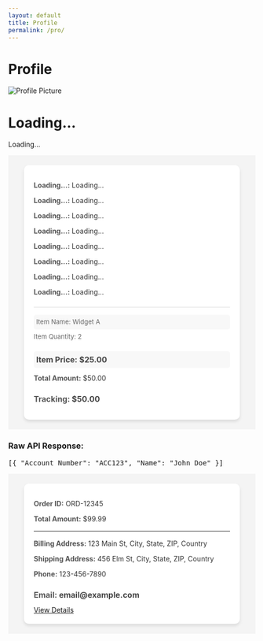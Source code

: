 ```yaml
---
layout: default
title: Profile
permalink: /pro/
---
```


# Profile

<div id="profilePage">
  <!-- Profile Section -->
  <div class="profile-container">
    <img id="profilePicture" src="default-avatar.png" alt="Profile Picture">
    <h1 id="profileName">Loading...</h1>
    <p id="profileEmail">Loading...</p>
  </div>

<div id="results-container">
  <!-- Placeholder content while data is being fetched -->
  <div class="result-card loading">
    <p><strong>Loading...:</strong> Loading...</p>
    <p><strong>Loading...:</strong> Loading...</p>
    <p><strong>Loading...:</strong> Loading...</p>
    <p><strong>Loading...:</strong> Loading...</p>
    <p><strong>Loading...:</strong> Loading...</p>
    <p><strong>Loading...:</strong> Loading...</p>
    <p><strong>Loading...:</strong> Loading...</p>
    <p><strong>Loading...:</strong> Loading...</p>
    <div>
      <p>Item Name: Widget A</p>
      <p>Item Quantity: 2</p>
      <p>Item Price: $25.00</p>
    </div>
    <p><strong>Total Amount:</strong> $50.00</p>
    <p><strong>Tracking:</strong> $50.00</p>
  </div>
</div>


<div id="raw-response-container">
  <h3>Raw API Response:</h3>
  <pre>[{ "Account Number": "ACC123", "Name": "John Doe" }]</pre>
</div>

<div id="results-container">
  <div class="result-card">
    <p><strong>Order ID:</strong> ORD-12345</p>
    <p><strong>Total Amount:</strong> $99.99</p>
    <hr>
    <p><strong>Billing Address:</strong> 123 Main St, City, State, ZIP, Country</p>
    <p><strong>Shipping Address:</strong> 456 Elm St, City, State, ZIP, Country</p>
    <p><strong>Phone:</strong> 123-456-7890</p>
    <p><strong>Email:</strong> email@example.com</p>
    <a href="#">View Details</a>
  </div>
</div>




<style>
  /* Results Container */
  #results-container {
    display: flex;
    flex-wrap: wrap;
    gap: 20px;
    padding: 20px;
    justify-content: center;
    background-color: #f4f4f4;
  }

  /* Individual Result Card */
  .result-card {
    background-color: #fff;
    border-radius: 10px;
    box-shadow: 0 4px 6px rgba(0, 0, 0, 0.1);
    padding: 20px;
    max-width: 400px;
    width: 100%;
    transition: transform 0.3s ease, box-shadow 0.3s ease;
  }

  .result-card:hover {
    transform: translateY(-5px);
    box-shadow: 0 6px 12px rgba(0, 0, 0, 0.15);
  }

  /* Result Card Content */
  .result-card p {
    margin: 10px 0;
    font-size: 14px;
    line-height: 1.5;
    color: #333;
  }

  .result-card strong {
    color: #555;
  }

  /* Items Section */
  .result-card div {
    margin-top: 20px;
    border-top: 1px solid #ddd;
    padding-top: 10px;
  }

  .result-card div p {
    margin: 5px 0;
    font-size: 13px;
    color: #666;
  }

  .result-card div p:nth-child(odd) {
    background-color: #f8f8f8;
    padding: 5px;
    border-radius: 5px;
  }

  /* Total Amount */
  .result-card p:last-of-type {
    font-size: 16px;
    font-weight: bold;
    color: #444;
    margin-top: 20px;
  }

  /* Responsive Design */
  @media (max-width: 768px) {
    #results-container {
      flex-direction: column;
      align-items: center;
    }

    .result-card {
      max-width: 90%;
    }
  }
</style>





<script>
  const apiUrl =
  "https://script.google.com/macros/s/AKfycbw7gi9GqPCwPdFBlmpHTn12dEbLtp1Cq1z8IDJoxqYvsEgjE4HmfXKLrJExfdCz6cgQYw/exec";

// Display loading state
function displayLoadingState() {
  const resultsContainer = document.getElementById("results-container");
  resultsContainer.innerHTML = "<p>Loading...</p>";
}

// Fetch data by email
async function fetchDataByEmail(email) {
  try {
    displayLoadingState();
    console.log("Fetching data for email:", email);

    const response = await fetch(`${apiUrl}?email=${encodeURIComponent(email)}`);
    if (!response.ok) {
      console.error(`HTTP Error: ${response.status}`);
      throw new Error(`HTTP error! Status: ${response.status}`);
    }

    const data = await response.json();
    console.log("Raw API Response:", data);

    // Log each record to check the structure and verify the Email field
    data.forEach((record, index) => {
      // Inspecting the raw email field
      console.log(`Record ${index}:`, record);
      console.log(`Email field raw value:`, `'${record["Email"]}'`); // Show email with quotes to check for spaces
    });

    // Filter data for the given email (case-insensitive, clean the field names)
    const filteredData = data.filter((record) => {
      const emailFromData = (record["Email"]?.trim() || "").toLowerCase(); // Clean and trim
      const emailToCompare = email.trim().toLowerCase(); // Trim and make case-insensitive
      console.log(`Comparing: Data Email = "${emailFromData}", Provided Email = "${emailToCompare}"`); // Log comparison
      return emailFromData === emailToCompare; // Compare after trimming and converting to lowercase
    });

    console.log("Filtered Data:", filteredData);

    if (filteredData.length === 0) {
      console.warn("No data found for the provided email.");
      displayResults([]);
      return;
    }

    displayResults(filteredData);
  } catch (error) {
    console.error("Fetch Error:", error);
    displayResults([]);
  }
}




// Format address with fallback values
function formatAddress(street, city, state, postal, country) {
  return [street, city, state, postal, country]
    .map((part) => escapeHTML(part || "N/A"))
    .join(", ");
}

// Escape HTML to prevent injection
function escapeHTML(str) {
  const element = document.createElement("div");
  if (str) element.innerText = str;
  return element.innerHTML;
}

// Display results in the container
function displayResults(results) {
  const resultsContainer = document.getElementById("results-container");
  resultsContainer.innerHTML = ""; // Clear previous results

  if (results.length === 0) {
    resultsContainer.innerHTML = "<p>No results found.</p>";
    return;
  }

  // Group results by orderId
  const groupedResults = results.reduce((acc, result) => {
    const { OrderID: orderId } = result;

    if (!acc[orderId]) {
      acc[orderId] = {
        ...result,
        items: [],
        totalAmount: 0,
      };
    }

    const itemTotal =
      parseFloat(result.ItemPrice || 0) *
      parseInt(result.ItemQuantity || 0, 10);
    acc[orderId].items.push({
      itemName: result.ItemName,
      itemQuantity: result.ItemQuantity,
      itemPrice: result.ItemPrice,
      itemTotal: itemTotal,
    });

    acc[orderId].totalAmount += itemTotal;
    return acc;
  }, {});

  // Create and append result cards
  Object.values(groupedResults).forEach((order) => {
    const resultCard = document.createElement("div");
    resultCard.className = "result-card";

    let itemsHTML = order.items
      .map(
        (item) => `
        <p>Item Name: ${item.itemName || "N/A"}</p>
        <p>Item Quantity: ${item.itemQuantity || "N/A"}</p>
        <p>Item Price: $${parseFloat(item.itemPrice || 0).toFixed(2)}</p>
        <p>Item Total: $${item.itemTotal.toFixed(2)}</p>
        <hr>`
      )
      .join("");

    resultCard.innerHTML = `
      <p><strong>Order ID:</strong> ${order.OrderID || "N/A"}</p>
      <p><strong>Total Amount:</strong> $${parseFloat(order.totalAmount).toFixed(2)}</p>
      <div>${itemsHTML}</div>
      <p><strong>Billing Address:</strong> ${formatAddress(
        order.BillingStreet,
        order.BillingCity,
        order.BillingState,
        order.BillingPostal,
        order.BillingCountry
      )}</p>
      <p><strong>Shipping Address:</strong> ${formatAddress(
        order.ShippingStreet,
        order.ShippingCity,
        order.ShippingState,
        order.ShippingPostal,
        order.ShippingCountry
      )}</p>
      <p><strong>Phone:</strong> ${order.Phone || "N/A"}</p>
      <p><strong>Email:</strong> ${order.Email || "N/A"}</p>
    `;

    resultsContainer.appendChild(resultCard);
  });
}

// Get logged-in user's email from localStorage
function getLoggedInUserEmail() {
  return localStorage.getItem("userEmail") || null;
}

// Fetch data on DOMContentLoaded
document.addEventListener("DOMContentLoaded", () => {
  const userEmail = getLoggedInUserEmail();
  if (userEmail) {
    console.log("User email found:", userEmail);
    fetchDataByEmail(userEmail);
  } else {
    console.warn("No user email found in localStorage.");
  }
});







// Fetch data by email
async function fetchDataByEmail(email) {
  try {
    displayLoadingState();
    console.log("Fetching data for email:", email);

    const response = await fetch(`${apiUrl}?email=${encodeURIComponent(email)}`);
    if (!response.ok) {
      console.error(`HTTP Error: ${response.status}`);
      throw new Error(`HTTP error! Status: ${response.status}`);
    }

    const data = await response.json();
    console.log("Raw API Response:", data);

    // Display raw API response
    displayRawResponse(data);

    // Log each record to check the structure and verify the Email field
    data.forEach((record, index) => {
      console.log(`Record ${index}:`, record);
    });

    // Filter data for the given email (case-insensitive, clean the field names)
    const filteredData = data.filter((record) => {
      const emailFromData = (record["Email"]?.trim() || "").toLowerCase();
      const emailToCompare = email.trim().toLowerCase();
      console.log(`Comparing: Data Email = "${emailFromData}", Provided Email = "${emailToCompare}"`);
      return emailFromData === emailToCompare;
    });

    console.log("Filtered Data:", filteredData);

    if (filteredData.length === 0) {
      console.warn("No data found for the provided email.");
      displayResults([]);
      return;
    }

    displayResults(filteredData);
  } catch (error) {
    console.error("Fetch Error:", error);
    displayResults([]);
  }
}

// Function to display raw API response
function displayRawResponse(data) {
  const rawResponseContainer = document.getElementById("raw-response-container");
  rawResponseContainer.innerHTML = `
    <h3>Raw API Response:</h3>
    <pre>${escapeHTML(JSON.stringify(data, null, 2))}</pre>
  `;
}

// Escape HTML to prevent injection
function escapeHTML(str) {
  const element = document.createElement("div");
  if (str) element.innerText = str;
  return element.innerHTML;
}
















  
</script>
